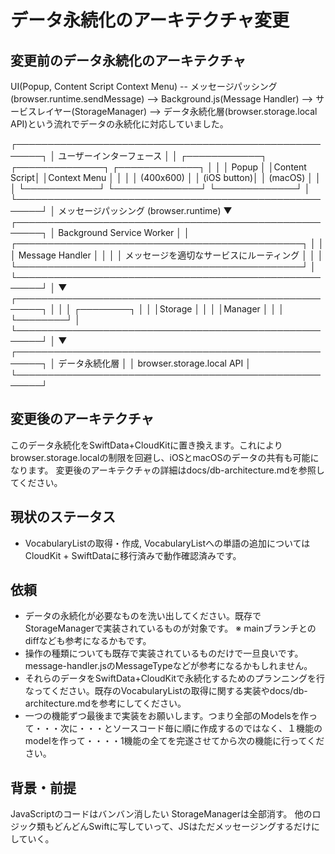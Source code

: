 # データ永続化のアーキテクチャ変更

## 変更前のデータ永続化のアーキテクチャ
UI(Popup, Content Script Context Menu) -- メッセージパッシング (browser.runtime.sendMessage) --> Background.js(Message Handler) --> サービスレイヤー(StorageManager) --> データ永続化層(browser.storage.local API)という流れでデータの永続化に対応していました。

┌──────────────────────────────────────────────────────┐
│                 ユーザーインターフェース                │
│  ┌────────────┐  ┌──────────────┐  ┌─────────────┐ │
│  │   Popup    │  │Content Script│  │Context Menu │ │
│  │  (400x600) │  │  (iOS button)│  │   (macOS)   │ │
│  └────────────┘  └──────────────┘  └─────────────┘ │
└──────────────────────────────────────────────────────┘
                            │
                    メッセージパッシング
                    (browser.runtime)
                            ▼
┌──────────────────────────────────────────────────────┐
│              Background Service Worker                │
│  ┌──────────────────────────────────────────────┐   │
│  │            Message Handler                    │   │
│  │    メッセージを適切なサービスにルーティング        │   │
│  └──────────────────────────────────────────────┘   │
└──────────────────────────────────────────────────────┘
                            │
                            ▼
┌──────────────────────────────────────────────────────┐
│                                                      │
│                                         ┌────────┐   │
│                                         │Storage │   │
│                                         │Manager │   │
│                                         └────────┘   │
└──────────────────────────────────────────────────────┘
                            │
                            ▼
┌──────────────────────────────────────────────────────┐
│                  データ永続化層                        │
│              browser.storage.local API                │
└──────────────────────────────────────────────────────┘

## 変更後のアーキテクチャ
このデータ永続化をSwiftData+CloudKitに置き換えます。これによりbrowser.storage.localの制限を回避し、iOSとmacOSのデータの共有も可能になります。
変更後のアーキテクチャの詳細はdocs/db-architecture.mdを参照してください。



## 現状のステータス
* VocabularyListの取得・作成, VocabularyListへの単語の追加についてはCloudKit + SwiftDataに移行済みで動作確認済みです。

## 依頼
* データの永続化が必要なものを洗い出してください。既存でStorageManagerで実装されているものが対象です。
※ mainブランチとのdiffなども参考になるかもです。
* 操作の種類についても既存で実装されているものだけで一旦良いです。message-handler.jsのMessageTypeなどが参考になるかもしれません。
* それらのデータをSwiftData+CloudKitで永続化するためのプランニングを行なってください。既存のVocabularyListの取得に関する実装やdocs/db-architecture.mdを参考にしてください。
* 一つの機能ずつ最後まで実装をお願いします。つまり全部のModelsを作って・・・次に・・・とソースコード毎に順に作成するのではなく、１機能のmodelを作って・・・・1機能の全てを完遂させてから次の機能に行ってください。

## 背景・前提
JavaScriptのコードはバンバン消したい
StorageManagerは全部消す。
他のロジック類もどんどんSwiftに写していって、JSはただメッセージングするだけにしていく。
